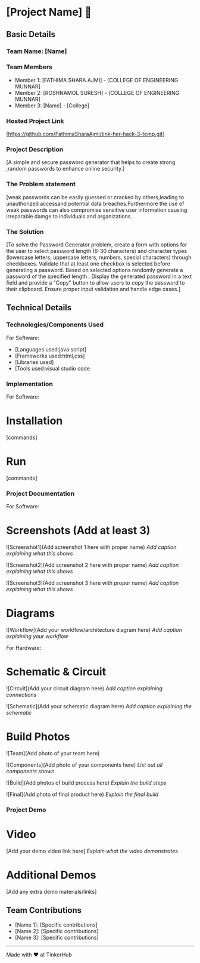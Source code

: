 # [Project Name] 🎯


## Basic Details
### Team Name: [Name]


### Team Members
- Member 1: [FATHIMA SHARA AJMI] - [COLLEGE OF ENGINEERING MUNNAR]
- Member 2: [ROSHNAMOL SURESH] - [COLLEGE OF ENGINEERING MUNNAR]
- Member 3: [Name] - [College]

### Hosted Project Link
[https://github.com/FathimaSharaAjmi/tink-her-hack-3-temp.git]

### Project Description
[A simple and secure password generator that helps to create strong ,random passwords to enhance online security.]

### The Problem statement
[weak passwords can be easily guessed or cracked by others,leading to unauthorized accessand potential data breaches.Furthermore the use of weak passwords can also compromise sensitive user information causing irreparable damge to individuals and organizations.
 

### The Solution
[To solve the Password Generator problem, create a form with options for the user to select password length (6-30 characters) and character types (lowercase letters, uppercase letters, numbers, special characters) through checkboxes. Validate that at least one checkbox is selected before generating a password. Based on selected options randomly generate a password of the specified length . Display the generated password in a text field and provide a "Copy" button to allow users to copy the password to their clipboard. Ensure proper input validation and handle edge cases.]

## Technical Details
### Technologies/Components Used
For Software:
- [Languages used:java script]
- [Frameworks used:html,css]
- [Libraries used]
- [Tools used:visual studio code

### Implementation
For Software:
# Installation
[commands]

# Run
[commands]

### Project Documentation
For Software:

# Screenshots (Add at least 3)
![Screenshot1](Add screenshot 1 here with proper name)
*Add caption explaining what this shows*

![Screenshot2](Add screenshot 2 here with proper name)
*Add caption explaining what this shows*

![Screenshot3](Add screenshot 3 here with proper name)
*Add caption explaining what this shows*

# Diagrams
![Workflow](Add your workflow/architecture diagram here)
*Add caption explaining your workflow*

For Hardware:

# Schematic & Circuit
![Circuit](Add your circuit diagram here)
*Add caption explaining connections*

![Schematic](Add your schematic diagram here)
*Add caption explaining the schematic*

# Build Photos
![Team](Add photo of your team here)


![Components](Add photo of your components here)
*List out all components shown*

![Build](Add photos of build process here)
*Explain the build steps*

![Final](Add photo of final product here)
*Explain the final build*

### Project Demo
# Video
[Add your demo video link here]
*Explain what the video demonstrates*

# Additional Demos
[Add any extra demo materials/links]

## Team Contributions
- [Name 1]: [Specific contributions]
- [Name 2]: [Specific contributions]
- [Name 3]: [Specific contributions]

---
Made with ❤️ at TinkerHub
